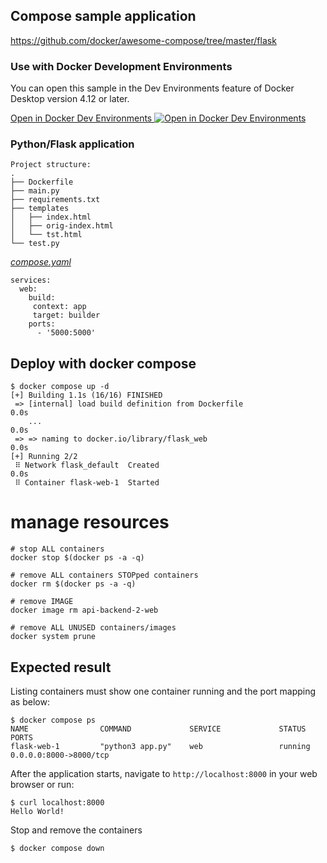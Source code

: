 ## Compose sample application

https://github.com/docker/awesome-compose/tree/master/flask

### Use with Docker Development Environments

You can open this sample in the Dev Environments feature of Docker Desktop version 4.12 or later.

[Open in Docker Dev Environments <img src="../open_in_new.svg" alt="Open in Docker Dev Environments" align="top"/>](https://open.docker.com/dashboard/dev-envs?url=https://github.com/docker/awesome-compose/tree/master/flask)

### Python/Flask application

```
Project structure:
.
├── Dockerfile
├── main.py
├── requirements.txt
├── templates
│   ├── index.html
│   ├── orig-index.html
│   └── tst.html
└── test.py
```

[_compose.yaml_](compose.yaml)
```
services: 
  web: 
    build:
     context: app
     target: builder
    ports: 
      - '5000:5000'
```

## Deploy with docker compose

```
$ docker compose up -d
[+] Building 1.1s (16/16) FINISHED
 => [internal] load build definition from Dockerfile                                                                                                                                                                                       0.0s
    ...                                                                                                                                         0.0s
 => => naming to docker.io/library/flask_web                                                                                                                                                                                               0.0s
[+] Running 2/2
 ⠿ Network flask_default  Created                                                                                                                                                                                                          0.0s
 ⠿ Container flask-web-1  Started
```

# manage resources
```
# stop ALL containers
docker stop $(docker ps -a -q)

# remove ALL containers STOPped containers
docker rm $(docker ps -a -q)

# remove IMAGE
docker image rm api-backend-2-web

# remove ALL UNUSED containers/images
docker system prune
```

## Expected result

Listing containers must show one container running and the port mapping as below:
```
$ docker compose ps
NAME                COMMAND             SERVICE             STATUS              PORTS
flask-web-1         "python3 app.py"    web                 running             0.0.0.0:8000->8000/tcp
```

After the application starts, navigate to `http://localhost:8000` in your web browser or run:
```
$ curl localhost:8000
Hello World!
```

Stop and remove the containers
```
$ docker compose down
```
